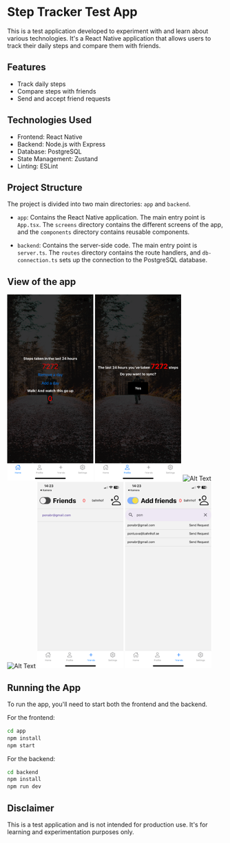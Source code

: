 # Step Tracker Test App

This is a test application developed to experiment with and learn about various technologies. It's a React Native application that allows users to track their daily steps and compare them with friends.

## Features

- Track daily steps
- Compare steps with friends
- Send and accept friend requests

## Technologies Used

- Frontend: React Native
- Backend: Node.js with Express
- Database: PostgreSQL
- State Management: Zustand
- Linting: ESLint

## Project Structure

The project is divided into two main directories: `app` and `backend`.

- `app`: Contains the React Native application. The main entry point is `App.tsx`. The `screens` directory contains the different screens of the app, and the `components` directory contains reusable components.

- `backend`: Contains the server-side code. The main entry point is `server.ts`. The `routes` directory contains the route handlers, and `db-connection.ts` sets up the connection to the PostgreSQL database.

## View of the app

<img src="./app/app_photos/IMG_0613.PNG" alt="Alt Text" width="200"/>
<img src="./app/app_photos/IMG_0614.PNG" alt="Alt Text" width="200"/>
<img src="./app/app_photos/IMG_0617.PNG" alt="Alt Text" width="200"/>
<img src="./app/app_photos/IMG_0618.PNG" alt="Alt Text" width="200"/>
<img src="./app/app_photos/IMG_0615.PNG" alt="Alt Text" width="200"/>
<img src="./app/app_photos/IMG_0616.PNG" alt="Alt Text" width="200"/>

## Running the App

To run the app, you'll need to start both the frontend and the backend.

For the frontend:

```sh
cd app
npm install
npm start
```

For the backend:

```sh
cd backend
npm install
npm run dev
```

## Disclaimer

This is a test application and is not intended for production use. It's for learning and experimentation purposes only.
